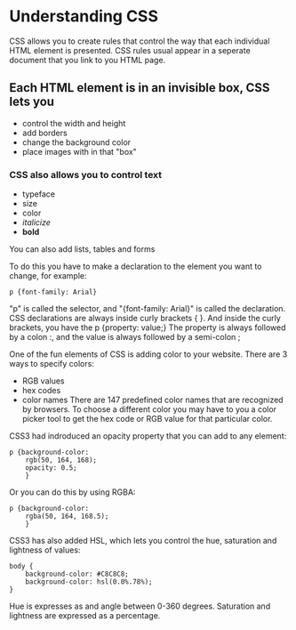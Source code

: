 # Understanding CSS

CSS allows you to create rules that control the way that each individual HTML element is presented.
CSS rules usual appear in a seperate document that you link to you HTML page.

## Each HTML element is in an invisible box, CSS lets you
- control the width and height
- add borders
- change the background color
- place images with in that "box"

### CSS also allows you to control text
- typeface
- size
- color
- *italicize*
- **bold**

You can also add lists, tables and forms

To do this you have to make a declaration to the element you want to change, for example:

    p {font-family: Arial}

"p" is called the selector, and "{font-family: Arial}" is called the declaration.
CSS declarations are always inside curly brackets { }.  And inside the curly brackets, you have the 
    p {property: value;}
The property is always followed by a colon :, and the value is always followed by a semi-colon ;

One of the fun elements of CSS is adding color to your website. 
There are 3 ways to specify colors:
- RGB values
- hex codes
- color names 
There are 147 predefined color names that are recognized by browsers.  To choose a different color you may have to you a color picker tool to get the hex code or RGB value for that particular color.

CSS3 had indroduced an opacity property that you can add to any element: 
    
    p {background-color: 
        rgb(50, 164, 168);
        opacity: 0.5;
        }

Or you can do this by using RGBA:
    
    p {background-color: 
        rgba(50, 164, 168.5);
        }

CSS3 has also added HSL, which lets you control the hue, saturation and lightness of values:
    
    body {
        background-color: #C8C8C8;
        background-color: hsl(0.0%.78%);
    }

Hue is expresses as and angle between 0-360 degrees.  Saturation and lightness are expressed as a percentage.
